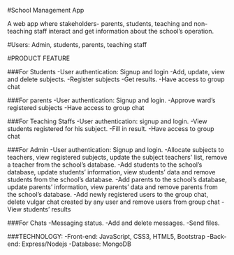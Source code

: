 #School Management App 

A web app where stakeholders- parents, students, teaching and non-teaching staff interact and get information about the school’s operation. 

#Users: Admin, students, parents, teaching staff 

#PRODUCT FEATURE 

###For Students 
   -User authentication: Signup and login 
   -Add, update, view and delete subjects. 
   -Register subjects 
   -Get results. 
   -Have access to group chat 

###For parents 
   -User authentication: Signup and login. 
   -Approve ward’s registered subjects 
   -Have access to group chat 

###For Teaching Staffs 
   -User authentication: signup and login. 
   -View students registered for his subject. 
   -Fill in result. 
   -Have access to group chat 

###For Admin 
   -User authentication: Signup and login. 
   -Allocate subjects to teachers, view registered subjects, update the subject teachers' list, remove a teacher from the school’s database. 
   -Add students to the school’s database, update students’ information, view students’ data and remove students from the school’s database. 
   -Add parents to the school’s database, update parents’ information, view parents’ data and remove parents from the school’s database. 
   -Add newly registered users to the group chat, delete vulgar chat created by any user and remove users from group chat 
   -View students’ results 

###For Chats 
   -Messaging status. 
   -Add and delete messages. 
   -Send files. 

###TECHNOLOGY: 
   -Front-end: JavaScript, CSS3, HTML5, Bootstrap 
   -Back-end: Express/Nodejs 
   -Database: MongoDB 

 